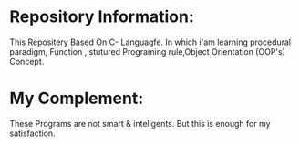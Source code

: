 # Repository Information:
This Repositery Based On C- Languagfe.
In which i'am learning  procedural paradigm,
Function , stutured Programing rule,Object Orientation
(OOP's) Concept.
# My Complement:
These Programs are not smart & inteligents. But this is enough for my satisfaction.
